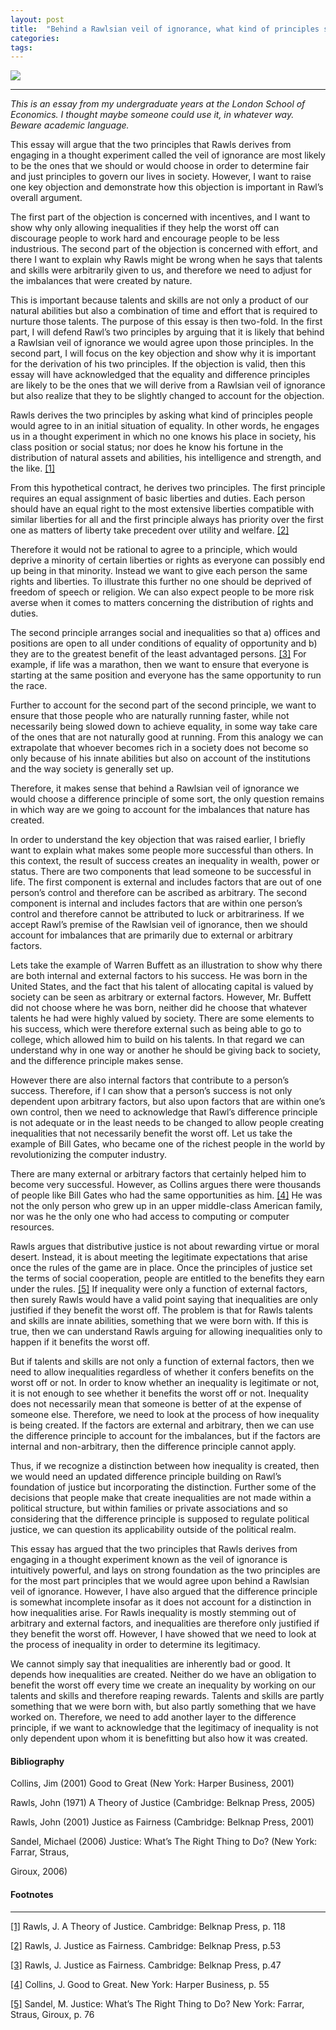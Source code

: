 ```yaml
---
layout: post
title:  "Behind a Rawlsian veil of ignorance, what kind of principles should or would we choose?"
categories: 
tags: 
---
```


![](https://cdn-images-1.medium.com/max/2600/desat/multiply/yellow/60/overlay/yellow/1*kk2rR4S5iPOWeYVLAU9PHQ.jpeg)

---

_This is an essay from my undergraduate years at the London School of Economics. I thought maybe someone could use it, in whatever way. Beware academic language._

This essay will argue that the two principles that Rawls derives from engaging in a thought experiment called the veil of ignorance are most likely to be the ones that we should or would choose in order to determine fair and just principles to govern our lives in society. However, I want to raise one key objection and demonstrate how this objection is important in Rawl’s overall argument.

The first part of the objection is concerned with incentives, and I want to show why only allowing inequalities if they help the worst off can discourage people to work hard and encourage people to be less industrious. The second part of the objection is concerned with effort, and there I want to explain why Rawls might be wrong when he says that talents and skills were arbitrarily given to us, and therefore we need to adjust for the imbalances that were created by nature.

This is important because talents and skills are not only a product of our natural abilities but also a combination of time and effort that is required to nurture those talents. The purpose of this essay is then two-fold. In the first part, I will defend Rawl’s two principles by arguing that it is likely that behind a Rawlsian veil of ignorance we would agree upon those principles. In the second part, I will focus on the key objection and show why it is important for the derivation of his two principles. If the objection is valid, then this essay will have acknowledged that the equality and difference principles are likely to be the ones that we will derive from a Rawlsian veil of ignorance but also realize that they to be slightly changed to account for the objection.

Rawls derives the two principles by asking what kind of principles people would agree to in an initial situation of equality. In other words, he engages us in a thought experiment in which no one knows his place in society, his class position or social status; nor does he know his fortune in the distribution of natural assets and abilities, his intelligence and strength, and the like. [[1]](https://medium.com/p/ddf934db5208/edit#_ftn1)

From this hypothetical contract, he derives two principles. The first principle requires an equal assignment of basic liberties and duties. Each person should have an equal right to the most extensive liberties compatible with similar liberties for all and the first principle always has priority over the first one as matters of liberty take precedent over utility and welfare. [[2]](https://medium.com/p/ddf934db5208/edit#_ftn2)

Therefore it would not be rational to agree to a principle, which would deprive a minority of certain liberties or rights as everyone can possibly end up being in that minority. Instead we want to give each person the same rights and liberties. To illustrate this further no one should be deprived of freedom of speech or religion. We can also expect people to be more risk averse when it comes to matters concerning the distribution of rights and duties.

The second principle arranges social and inequalities so that a) offices and positions are open to all under conditions of equality of opportunity and b) they are to the greatest benefit of the least advantaged persons. [[3]](https://medium.com/p/ddf934db5208/edit#_ftn3) For example, if life was a marathon, then we want to ensure that everyone is starting at the same position and everyone has the same opportunity to run the race.

Further to account for the second part of the second principle, we want to ensure that those people who are naturally running faster, while not necessarily being slowed down to achieve equality, in some way take care of the ones that are not naturally good at running. From this analogy we can extrapolate that whoever becomes rich in a society does not become so only because of his innate abilities but also on account of the institutions and the way society is generally set up.

Therefore, it makes sense that behind a Rawlsian veil of ignorance we would choose a difference principle of some sort, the only question remains in which way are we going to account for the imbalances that nature has created.

In order to understand the key objection that was raised earlier, I briefly want to explain what makes some people more successful than others. In this context, the result of success creates an inequality in wealth, power or status. There are two components that lead someone to be successful in life. The first component is external and includes factors that are out of one person’s control and therefore can be ascribed as arbitrary. The second component is internal and includes factors that are within one person’s control and therefore cannot be attributed to luck or arbitrariness. If we accept Rawl’s premise of the Rawlsian veil of ignorance, then we should account for imbalances that are primarily due to external or arbitrary factors.

Lets take the example of Warren Buffett as an illustration to show why there are both internal and external factors to his success. He was born in the United States, and the fact that his talent of allocating capital is valued by society can be seen as arbitrary or external factors. However, Mr. Buffett did not choose where he was born, neither did he choose that whatever talents he had were highly valued by society. There are some elements to his success, which were therefore external such as being able to go to college, which allowed him to build on his talents. In that regard we can understand why in one way or another he should be giving back to society, and the difference principle makes sense.

However there are also internal factors that contribute to a person’s success. Therefore, if I can show that a person’s success is not only dependent upon arbitrary factors, but also upon factors that are within one’s own control, then we need to acknowledge that Rawl’s difference principle is not adequate or in the least needs to be changed to allow people creating inequalities that not necessarily benefit the worst off. Let us take the example of Bill Gates, who became one of the richest people in the world by revolutionizing the computer industry.

There are many external or arbitrary factors that certainly helped him to become very successful. However, as Collins argues there were thousands of people like Bill Gates who had the same opportunities as him. [[4]](https://medium.com/p/ddf934db5208/edit#_ftn4) He was not the only person who grew up in an upper middle-class American family, nor was he the only one who had access to computing or computer resources.

Rawls argues that distributive justice is not about rewarding virtue or moral desert. Instead, it is about meeting the legitimate expectations that arise once the rules of the game are in place. Once the principles of justice set the terms of social cooperation, people are entitled to the benefits they earn under the rules. [[5]](https://medium.com/p/ddf934db5208/edit#_ftn5) If inequality were only a function of external factors, then surely Rawls would have a valid point saying that inequalities are only justified if they benefit the worst off. The problem is that for Rawls talents and skills are innate abilities, something that we were born with. If this is true, then we can understand Rawls arguing for allowing inequalities only to happen if it benefits the worst off.

But if talents and skills are not only a function of external factors, then we need to allow inequalities regardless of whether it confers benefits on the worst off or not. In order to know whether an inequality is legitimate or not, it is not enough to see whether it benefits the worst off or not. Inequality does not necessarily mean that someone is better of at the expense of someone else. Therefore, we need to look at the process of how inequality is being created. If the factors are external and arbitrary, then we can use the difference principle to account for the imbalances, but if the factors are internal and non-arbitrary, then the difference principle cannot apply.

Thus, if we recognize a distinction between how inequality is created, then we would need an updated difference principle building on Rawl’s foundation of justice but incorporating the distinction. Further some of the decisions that people make that create inequalities are not made within a political structure, but within families or private associations and so considering that the difference principle is supposed to regulate political justice, we can question its applicability outside of the political realm.

This essay has argued that the two principles that Rawls derives from engaging in a thought experiment known as the veil of ignorance is intuitively powerful, and lays on strong foundation as the two principles are for the most part principles that we would agree upon behind a Rawlsian veil of ignorance. However, I have also argued that the difference principle is somewhat incomplete insofar as it does not account for a distinction in how inequalities arise. For Rawls inequality is mostly stemming out of arbitrary and external factors, and inequalities are therefore only justified if they benefit the worst off. However, I have showed that we need to look at the process of inequality in order to determine its legitimacy.

We cannot simply say that inequalities are inherently bad or good. It depends how inequalities are created. Neither do we have an obligation to benefit the worst off every time we create an inequality by working on our talents and skills and therefore reaping rewards. Talents and skills are partly something that we were born with, but also partly something that we have worked on. Therefore, we need to add another layer to the difference principle, if we want to acknowledge that the legitimacy of inequality is not only dependent upon whom it is benefitting but also how it was created.

#### **Bibliography**

Collins, Jim (2001) Good to Great (New York: Harper Business, 2001)

Rawls, John (1971) A Theory of Justice (Cambridge: Belknap Press, 2005)

Rawls, John (2001) Justice as Fairness (Cambridge: Belknap Press, 2001)

Sandel, Michael (2006) Justice: What’s The Right Thing to Do? (New York: Farrar, Straus,

Giroux, 2006)

#### Footnotes

---

[[1]](https://medium.com/p/ddf934db5208/edit#_ftnref1) Rawls, J. A Theory of Justice. Cambridge: Belknap Press, p. 118

[[2]](https://medium.com/p/ddf934db5208/edit#_ftnref2) Rawls, J. Justice as Fairness. Cambridge: Belknap Press, p.53

[[3]](https://medium.com/p/ddf934db5208/edit#_ftnref3) Rawls, J. Justice as Fairness. Cambridge: Belknap Press, p.47

[[4]](https://medium.com/p/ddf934db5208/edit#_ftnref4) Collins, J. Good to Great. New York: Harper Business, p. 55

[[5]](https://medium.com/p/ddf934db5208/edit#_ftnref5) Sandel, M. Justice: What’s The Right Thing to Do? New York: Farrar, Straus, Giroux, p. 76

